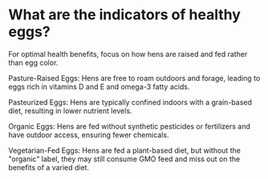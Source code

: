 # What are the indicators of healthy eggs?

For optimal health benefits, focus on how hens are raised and fed rather than egg color.

Pasture-Raised Eggs: Hens are free to roam outdoors and forage, leading to eggs rich in vitamins D and E and omega-3 fatty acids.

Pasteurized Eggs: Hens are typically confined indoors with a grain-based diet, resulting in lower nutrient levels.

Organic Eggs: Hens are fed without synthetic pesticides or fertilizers and have outdoor access, ensuring fewer chemicals.

Vegetarian-Fed Eggs: Hens are fed a plant-based diet, but without the "organic" label, they may still consume GMO feed and miss out on the benefits of a varied diet.